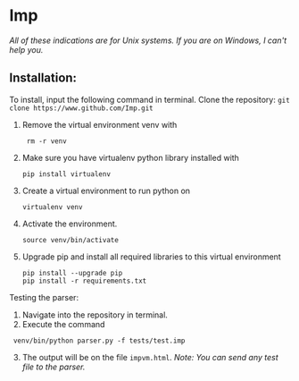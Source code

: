 # Imp
*All of these indications are for Unix systems. If you are on Windows, I
can't help you.*

## Installation:

To install, input the following command in terminal.
Clone the repository:
	```
	git clone https://www.github.com/Imp.git
	```

1. Remove the virtual environment venv with

	```	rm -r venv```

2. Make sure you have virtualenv python library installed with

	```pip install virtualenv```


3. Create a virtual environment to run python on

	```virtualenv venv```

4. Activate the environment.

	```	source venv/bin/activate	```

5. Upgrade pip and install all required libraries to this virtual environment

	```
	pip install --upgrade pip
	pip install -r requirements.txt
	```

Testing the parser:

1. Navigate into the repository in terminal.
2. Execute the command
```
 venv/bin/python parser.py -f tests/test.imp
```
3. The output will be on the file ```impvm.html```.
_*Note*: You can send any test file to the parser._

